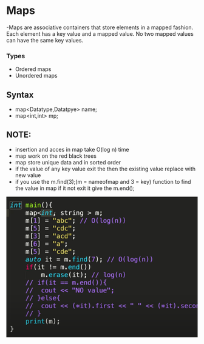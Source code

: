 # Maps
-Maps are associative containers that store elements in a mapped fashion. Each element has a key value and a mapped value. No two mapped values can have the same key values.

### Types 
- Ordered maps 
- Unordered maps

## Syntax
- map<Datatype,Datatpye> name;
- map<int,int> mp;

## NOTE:
- insertion and acces in map take O(log n) time
- map work on the red black trees
- map store unique data and in sorted order
- if the value of any key value exit the then the existing value replace with new value
- if you use the m.find(3);(m = nameofmap and 3 = key) function to find the value in map if it not exit it give the m.end();

![map code](map.png)